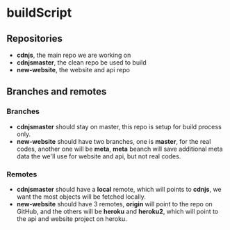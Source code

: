 buildScript
===========

## Repositories
* **cdnjs**, the main repo we are working on
* **cdnjsmaster**, the clean repo be used to build
* **new-website**, the website and api repo

## Branches and remotes

### Branches
* **cdnjsmaster** should stay on master, this repo is setup for build process only.
* **new-website** should have two branches, one is **master**, for the real codes, another one will be **meta**, **meta** beanch will save additional meta data the we'll use for website and api, but not real codes.

### Remotes
 * **cdnjsmaster** should have a **local** remote, which will points to **cdnjs**, we want the most objects will be fetched locally.
 * **new-website** should have 3 remotes, **origin** will point to the repo on GitHub, and the others will be **heroku** and **heroku2**, which will point to the api and website project on heroku.
